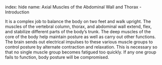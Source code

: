 index: hide
name: Axial Muscles of the Abdominal Wall and Thorax - Introduction

It is a complex job to balance the body on two feet and walk upright. The muscles of the vertebral column, thorax, and abdominal wall extend, flex, and stabilize different parts of the body’s trunk. The deep muscles of the core of the body help maintain posture as well as carry out other functions. The brain sends out electrical impulses to these various muscle groups to control posture by alternate contraction and relaxation. This is necessary so that no single muscle group becomes fatigued too quickly. If any one group fails to function, body posture will be compromised.
